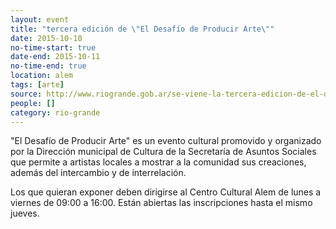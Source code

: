 ```yaml
---
layout: event 
title: "tercera edición de \"El Desafío de Producir Arte\""
date: 2015-10-10
no-time-start: true
date-end: 2015-10-11
no-time-end: true
location: alem
tags: [arte]
source: http://www.riogrande.gob.ar/se-viene-la-tercera-edicion-de-el-desafio-de-producir-arte/
people: []
category: rio-grande
---
```


"El Desafío de Producir Arte" es un evento cultural promovido y organizado por la Dirección municipal de Cultura de la Secretaría de Asuntos Sociales que permite a artistas locales a mostrar a la comunidad sus creaciones, además del intercambio y de interrelación.

Los que quieran exponer deben dirigirse al Centro Cultural Alem de lunes a viernes de 09:00 a 16:00. Están abiertas las inscripciones hasta el mismo jueves.
